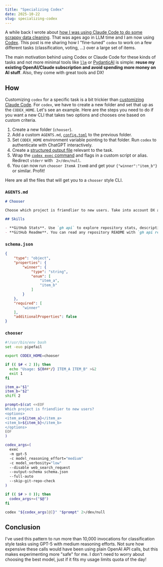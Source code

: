 ```yaml
---
title: "Specializing Codex"
date: 2025-10-22
slug: specializing-codex
---
```


A while back I wrote about [how I was using Claude Code to do some scrappy data cleaning](/scrappy-data-cleaning). That was ages ago in LLM time and I am now using [Codex](https://github.com/openai/codex). This post is me sharing how I "fine-tuned" `codex` to work on a few different tasks (classification, voting, ...) over a large set of items.

The main motivation behind using Codex or Claude Code for these kinds of tasks and not more minimal tools like [`llm`](https://github.com/simonw/llm) or [PydanticAI](https://ai.pydantic.dev/) is simple: **reuse my existing OpenAI/Claude subscription and avoid spending more money on AI stuff**. Also, they come with great tools and DX!

## How

Customizing `codex` for a specific task is a bit trickier than [customizing Claude Code](/scrappy-data-cleaning). For `codex`, we have to create a new folder and set that up as the `CODEX_HOME`. Let's see an example. Here are the steps you need to do if you want a new CLI that takes two options and chooses one based on custom criteria.

1. Create a new folder (`chooser`).
2. Add a custom `AGENTS.md`, [`config.toml`](https://github.com/openai/codex/blob/main/docs/config.md) to the previous folder.
3. Set `CODEX_HOME` environment variable pointing to that folder. Run `codex` to authenticate with ChatGPT interactively.
4. Create a [structured output file](https://github.com/openai/codex/blob/main/docs/exec.md#structured-output) relevant to the task.
5. Wrap the [`codex exec` command](https://github.com/openai/codex/blob/main/docs/exec.md) and flags in a custom script or alias. Redirect `stderr` with ` 2>/dev/null`.
6. You can now run `chooser ItemA ItemB` and get your `{"winner":"item_b"}` or similar. Profit!

Here are all the files that will get you to a `chooser` style CLI.

### `AGENTS.md`

```md
# Chooser

Choose which project is friendlier to new users. Take into account DX and repository activity.

## Skills

- **GitHub Stats**. Use `gh api` to explore repository stats, descriptions, and any other metadata that can help you decide if the answer is not clear.
- **GitHub Readme**. You can read any repository README with `gh api repos/$USER/$REPOSITORY/readme --jq '.content' | base64 --decode`.
```

### `schema.json`

```json
{
    "type": "object",
    "properties": {
        "winner": {
            "type": "string",
            "enum": [
                "item_a",
                "item_b"
            ]
        }
    },
    "required": [
        "winner"
    ],
    "additionalProperties": false
}
```

### `chooser`

```bash
#!/usr/bin/env bash
set -euo pipefail

export CODEX_HOME=chooser

if (( $# < 2 )); then
  echo "Usage: ${0##*/} ITEM_A ITEM_B" >&2
  exit 1
fi

item_a="$1"
item_b="$2"
shift 2

prompt=$(cat <<EOF
Which project is friendlier to new users?
<options>
<item_a>${item_a}</item_a>
<item_b>${item_b}</item_b>
</options>
EOF
)

codex_args=(
  exec
  -m gpt-5
  -c model_reasoning_effort="medium"
  -c model_verbosity="low"
  --disable web_search_request
  --output-schema schema.json
  --full-auto
  --skip-git-repo-check
)

if (( $# > 0 )); then
  codex_args+=("$@")
fi

codex "${codex_args[@]}" "$prompt" 2>/dev/null
```

## Conclusion

I've used this pattern to run more than 10,000 invocations for classification style tasks using GPT-5 with medium reasoning efforts. Not sure how expensive these calls would have been using plain OpenAI API calls, but this makes experimenting more "safe" for me. I don't need to worry about choosing the best model, just if it fits my usage limits quota of the day!
